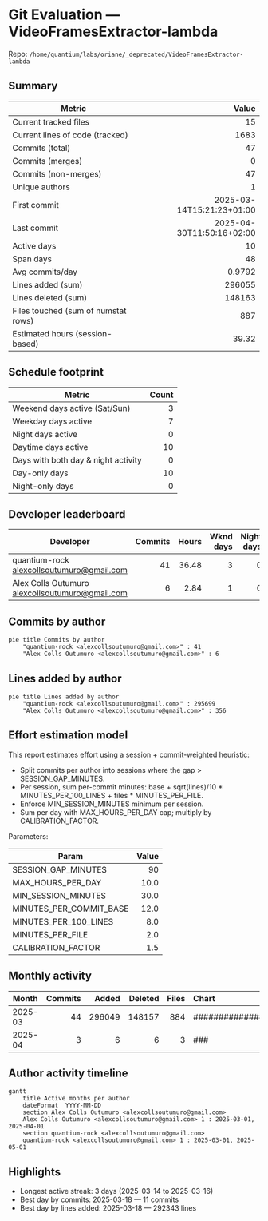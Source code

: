 # Git Evaluation — VideoFramesExtractor-lambda

Repo: `/home/quantium/labs/oriane/_deprecated/VideoFramesExtractor-lambda`

## Summary

| Metric | Value |
|---|---:|
| Current tracked files | 15 |
| Current lines of code (tracked) | 1683 |
| Commits (total) | 47 |
| Commits (merges) | 0 |
| Commits (non-merges) | 47 |
| Unique authors | 1 |
| First commit | 2025-03-14T15:21:23+01:00 |
| Last commit | 2025-04-30T11:50:16+02:00 |
| Active days | 10 |
| Span days | 48 |
| Avg commits/day | 0.9792 |
| Lines added (sum) | 296055 |
| Lines deleted (sum) | 148163 |
| Files touched (sum of numstat rows) | 887 |
| Estimated hours (session-based) | 39.32 |

## Schedule footprint

| Metric | Count |
|---|---:|
| Weekend days active (Sat/Sun) | 3 |
| Weekday days active | 7 |
| Night days active | 0 |
| Daytime days active | 10 |
| Days with both day & night activity | 0 |
| Day-only days | 10 |
| Night-only days | 0 |

## Developer leaderboard

| Developer | Commits | Hours | Wknd days | Night days | Day days | Both | Added | Deleted | Files | Active days | First | Last | Avg size | Median size | Stars |
|---|---:|---:|---:|---:|---:|---:|---:|---:|---:|---:|---|---|---:|---:|:--:
| quantium-rock <alexcollsoutumuro@gmail.com> | 41 | 36.48 | 3 | 0 | 10 | 0 | 295699 | 148159 | 879 | 10 | 2025-03-14T15:59:08+01:00 | 2025-04-30T11:50:16+02:00 | 10825.8 | 45.0 | ★★★★★ |
| Alex Colls Outumuro <alexcollsoutumuro@gmail.com> | 6 | 2.84 | 1 | 0 | 2 | 0 | 356 | 4 | 8 | 2 | 2025-03-14T15:21:23+01:00 | 2025-03-15T16:14:05+01:00 | 60.0 | 2.0 | ☆☆☆☆☆ |

## Commits by author

```mermaid
pie title Commits by author
    "quantium-rock <alexcollsoutumuro@gmail.com>" : 41
    "Alex Colls Outumuro <alexcollsoutumuro@gmail.com>" : 6
```

## Lines added by author

```mermaid
pie title Lines added by author
    "quantium-rock <alexcollsoutumuro@gmail.com>" : 295699
    "Alex Colls Outumuro <alexcollsoutumuro@gmail.com>" : 356
```

## Effort estimation model

This report estimates effort using a session + commit-weighted heuristic:
- Split commits per author into sessions where the gap > SESSION_GAP_MINUTES.
- Per session, sum per-commit minutes: base + sqrt(lines)/10 * MINUTES_PER_100_LINES + files * MINUTES_PER_FILE.
- Enforce MIN_SESSION_MINUTES minimum per session.
- Sum per day with MAX_HOURS_PER_DAY cap; multiply by CALIBRATION_FACTOR.

Parameters:

| Param | Value |
|---|---:|
| SESSION_GAP_MINUTES | 90 |
| MAX_HOURS_PER_DAY | 10.0 |
| MIN_SESSION_MINUTES | 30.0 |
| MINUTES_PER_COMMIT_BASE | 12.0 |
| MINUTES_PER_100_LINES | 8.0 |
| MINUTES_PER_FILE | 2.0 |
| CALIBRATION_FACTOR | 1.5 |

## Monthly activity

| Month | Commits | Added | Deleted | Files | Chart |
|---|---:|---:|---:|---:|:---|
| 2025-03 | 44 | 296049 | 148157 | 884 | ######################################## |
| 2025-04 | 3 | 6 | 6 | 3 | ### |

## Author activity timeline

```mermaid
gantt
    title Active months per author
    dateFormat  YYYY-MM-DD
    section Alex Colls Outumuro <alexcollsoutumuro@gmail.com>
    Alex Colls Outumuro <alexcollsoutumuro@gmail.com> 1 : 2025-03-01, 2025-04-01
    section quantium-rock <alexcollsoutumuro@gmail.com>
    quantium-rock <alexcollsoutumuro@gmail.com> 1 : 2025-03-01, 2025-05-01
```

## Highlights

- Longest active streak: 3 days (2025-03-14 to 2025-03-16)
- Best day by commits: 2025-03-18 — 11 commits
- Best day by lines added: 2025-03-18 — 292343 lines

